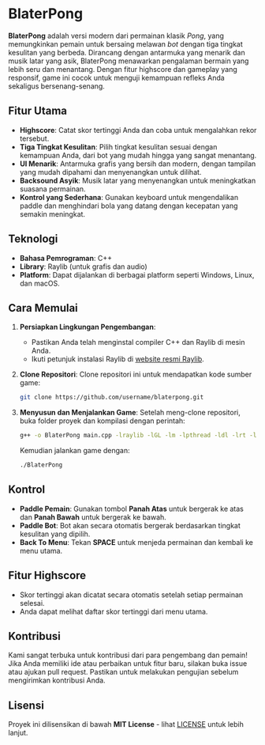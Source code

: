 # BlaterPong
**BlaterPong** adalah versi modern dari permainan klasik *Pong*, yang memungkinkan pemain untuk bersaing melawan *bot* dengan tiga tingkat kesulitan yang berbeda. Dirancang dengan antarmuka yang menarik dan musik latar yang asik, BlaterPong menawarkan pengalaman bermain yang lebih seru dan menantang. Dengan fitur highscore dan gameplay yang responsif, game ini cocok untuk menguji kemampuan refleks Anda sekaligus bersenang-senang.

## Fitur Utama
- **Highscore**: Catat skor tertinggi Anda dan coba untuk mengalahkan rekor tersebut.
- **Tiga Tingkat Kesulitan**: Pilih tingkat kesulitan sesuai dengan kemampuan Anda, dari bot yang mudah hingga yang sangat menantang.
- **UI Menarik**: Antarmuka grafis yang bersih dan modern, dengan tampilan yang mudah dipahami dan menyenangkan untuk dilihat.
- **Backsound Asyik**: Musik latar yang menyenangkan untuk meningkatkan suasana permainan.
- **Kontrol yang Sederhana**: Gunakan keyboard untuk mengendalikan paddle dan menghindari bola yang datang dengan kecepatan yang semakin meningkat.

## Teknologi
- **Bahasa Pemrograman**: C++
- **Library**: Raylib (untuk grafis dan audio)
- **Platform**: Dapat dijalankan di berbagai platform seperti Windows, Linux, dan macOS.

## Cara Memulai
1. **Persiapkan Lingkungan Pengembangan**:
   - Pastikan Anda telah menginstal compiler C++ dan Raylib di mesin Anda.
   - Ikuti petunjuk instalasi Raylib di [website resmi Raylib](https://www.raylib.com/).

2. **Clone Repositori**:
   Clone repositori ini untuk mendapatkan kode sumber game:
   ```bash
   git clone https://github.com/username/blaterpong.git
   ```
   
3. **Menyusun dan Menjalankan Game**:
   Setelah meng-clone repositori, buka folder proyek dan kompilasi dengan perintah:
   ```bash
   g++ -o BlaterPong main.cpp -lraylib -lGL -lm -lpthread -ldl -lrt -lX11
   ```
   Kemudian jalankan game dengan:
   ```bash
   ./BlaterPong
   ```

## Kontrol
- **Paddle Pemain**: Gunakan tombol **Panah Atas** untuk bergerak ke atas dan **Panah Bawah** untuk bergerak ke bawah.
- **Paddle Bot**: Bot akan secara otomatis bergerak berdasarkan tingkat kesulitan yang dipilih.
- **Back To Menu**: Tekan **SPACE** untuk menjeda permainan dan kembali ke menu utama.

## Fitur Highscore
- Skor tertinggi akan dicatat secara otomatis setelah setiap permainan selesai.
- Anda dapat melihat daftar skor tertinggi dari menu utama.

## Kontribusi
Kami sangat terbuka untuk kontribusi dari para pengembang dan pemain! Jika Anda memiliki ide atau perbaikan untuk fitur baru, silakan buka issue atau ajukan pull request. Pastikan untuk melakukan pengujian sebelum mengirimkan kontribusi Anda.

## Lisensi
Proyek ini dilisensikan di bawah **MIT License** - lihat [LICENSE](LICENSE) untuk lebih lanjut.
